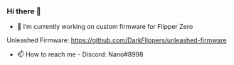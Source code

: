 ### Hi there 👋

- 🔭 I’m currently working on custom firmware for Flipper Zero

Unleashed Firmware: https://github.com/DarkFlippers/unleashed-firmware

- 📫 How to reach me - Discord: Nano#8998
